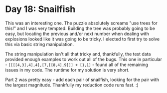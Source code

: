 # Day 18: Snailfish

This was an interesting one. The puzzle absolutely screams "use trees for this!" and I was very tempted. Building the tree was probably going to be easy, but locating the previous and/or next number when dealing with explosions looked like it was going to be tricky. I elected to first try to solve this via basic string manipulation.

The string manipulation isn't all that tricky and, thankfully, the test data provided enough examples to work out all of the bugs. This one in particular - `[[[[4,3],4],4],[7,[[8,4],9]]] + [1,1]` - found all of the remaining issues in my code. The runtime for my solution is very short.

Part 2 was pretty easy - add each pair of snailfish, looking for the pair with the largest magnitude. Thankfully my reduction code runs fast. :)
